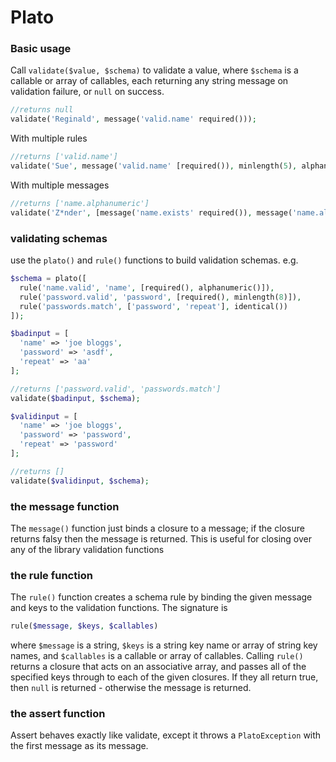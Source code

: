 Plato
=====

### Basic usage

Call `validate($value, $schema)` to validate a value, where `$schema` is a callable or array of callables, each returning any string message on validation failure, or `null` on success.

````php
//returns null
validate('Reginald', message('valid.name' required()));
````

With multiple rules
````php
//returns ['valid.name']
validate('Sue', message('valid.name' [required()), minlength(5), alphanumeric()]));
````

With multiple messages
````php
//returns ['name.alphanumeric']
validate('Z*nder', [message('name.exists' required()), message('name.alphanumeric', alphanumeric())]);
````
### validating schemas

use the `plato()` and `rule()` functions to build validation schemas. e.g.

````php
$schema = plato([
  rule('name.valid', 'name', [required(), alphanumeric()]),
  rule('password.valid', 'password', [required(), minlength(8)]),
  rule('passwords.match', ['password', 'repeat'], identical())
]);

$badinput = [
  'name' => 'joe bloggs',
  'password' => 'asdf',
  'repeat' => 'aa'
];

//returns ['password.valid', 'passwords.match']
validate($badinput, $schema);

$validinput = [
  'name' => 'joe bloggs',
  'password' => 'password',
  'repeat' => 'password'
];

//returns []
validate($validinput, $schema);
````

### the message function

The `message()` function just binds a closure to a message; if the closure returns falsy then the message is returned. This is useful for closing over any of the library validation functions

### the rule function

The `rule()` function creates a schema rule by binding the given message and keys to the validation functions. The signature is
````php
rule($message, $keys, $callables)
````
where `$message` is a string, `$keys` is a string key name or array of string key names, and `$callables` is a callable or array of callables.  Calling `rule()` returns a closure that acts on an associative array, and passes all of the specified keys through to each of the given closures. If they all return true, then `null` is returned - otherwise the message is returned.


### the assert function
Assert behaves exactly like validate, except it throws a `PlatoException` with the first message as its message.
